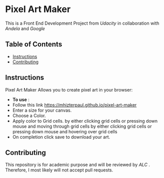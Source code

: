 # Pixel Art Maker

This is a Front End Development Project from *Udacity* in collaboration with _Andela_ and _Google_

## Table of Contents

* [Instructions](#instructions)
* [Contributing](#contributing)

## Instructions

Pixel Art Maker Allows you to create pixel art in your browser:
* **To use** :
* Follow this link https://mhizterpaul.github.io/pixel-art-maker
* Enter a size for your canvas.
* Choose a Color.
* Apply color to Grid cells.
by either clicking grid cells or pressing down mouse and moving through grid cells
by either clicking grid cells or pressing down mouse and hovering over grid cells
* On completion click save to download your art.

## Contributing

This repository is for academic purpose and will be reviewed by _ALC_ . Therefore, I most likely will not accept pull requests.
